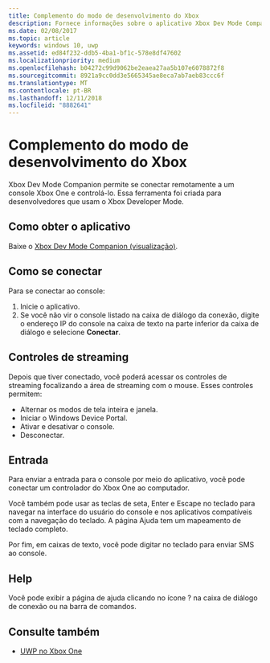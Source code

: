```yaml
---
title: Complemento do modo de desenvolvimento do Xbox
description: Fornece informações sobre o aplicativo Xbox Dev Mode Companion.
ms.date: 02/08/2017
ms.topic: article
keywords: windows 10, uwp
ms.assetid: ed84f232-ddb5-4ba1-bf1c-578e8df47602
ms.localizationpriority: medium
ms.openlocfilehash: b04272c99d9062be2eaea27aa5b107e6078872f8
ms.sourcegitcommit: 8921a9cc0dd3e5665345ae8eca7ab7aeb83ccc6f
ms.translationtype: MT
ms.contentlocale: pt-BR
ms.lasthandoff: 12/11/2018
ms.locfileid: "8882641"
---
```

# <a name="xbox-dev-mode-companion"></a>Complemento do modo de desenvolvimento do Xbox

Xbox Dev Mode Companion permite se conectar remotamente a um console Xbox One e controlá-lo. Essa ferramenta foi criada para desenvolvedores que usam o Xbox Developer Mode.

## <a name="how-to-get-the-app"></a>Como obter o aplicativo  
Baixe o [Xbox Dev Mode Companion (visualização)](https://www.microsoft.com/store/p/xbox-dev-mode-companion/9nblggh519cp).

## <a name="how-to-connect"></a>Como se conectar   
Para se conectar ao console:

1. Inicie o aplicativo.   
2. Se você não vir o console listado na caixa de diálogo da conexão, digite o endereço IP do console na caixa de texto na parte inferior da caixa de diálogo e selecione **Conectar**.

## <a name="streaming-controls"></a>Controles de streaming
Depois que tiver conectado, você poderá acessar os controles de streaming focalizando a área de streaming com o mouse. Esses controles permitem:
* Alternar os modos de tela inteira e janela.
* Iniciar o Windows Device Portal.
* Ativar e desativar o console.
* Desconectar.

## <a name="input"></a>Entrada
Para enviar a entrada para o console por meio do aplicativo, você pode conectar um controlador do Xbox One ao computador.   
    
Você também pode usar as teclas de seta, Enter e Escape no teclado para navegar na interface do usuário do console e nos aplicativos compatíveis com a navegação do teclado. A página Ajuda tem um mapeamento de teclado completo.   
   
Por fim, em caixas de texto, você pode digitar no teclado para enviar SMS ao console.   

## <a name="help"></a>Help
Você pode exibir a página de ajuda clicando no ícone ? na caixa de diálogo de conexão ou na barra de comandos.

## <a name="see-also"></a>Consulte também
- [UWP no Xbox One](index.md)
